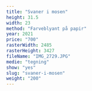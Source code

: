 ```yaml
---
title: "Svaner i mosen"
height: 31.5
width: 23
method: "Farveblyant på papir"
year: 2021
price: "700"
rasterWidth: 2485
rasterHeight: 3427
fileName: "IMG_2729.JPG"
medie: "tegning"
show: "yes"
slug: "svaner-i-mosen"
weight: "200"
---
```

